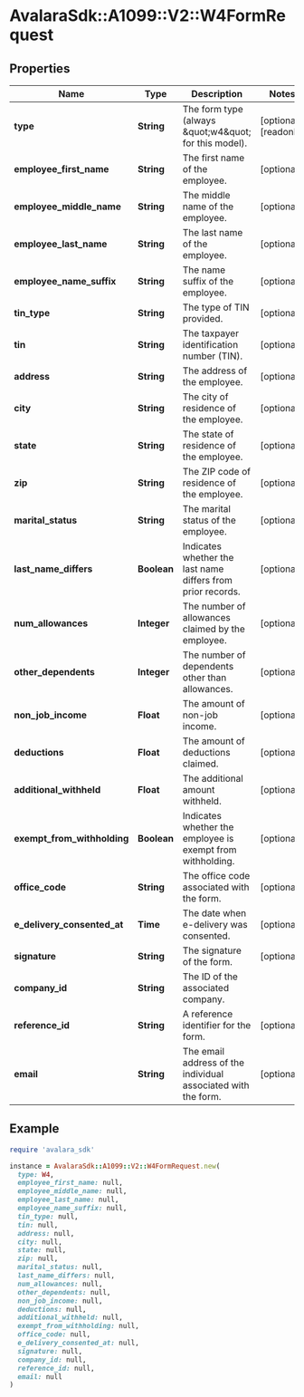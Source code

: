 # AvalaraSdk::A1099::V2::W4FormRequest

## Properties

| Name | Type | Description | Notes |
| ---- | ---- | ----------- | ----- |
| **type** | **String** | The form type (always \&quot;w4\&quot; for this model). | [optional][readonly] |
| **employee_first_name** | **String** | The first name of the employee. | [optional] |
| **employee_middle_name** | **String** | The middle name of the employee. | [optional] |
| **employee_last_name** | **String** | The last name of the employee. | [optional] |
| **employee_name_suffix** | **String** | The name suffix of the employee. | [optional] |
| **tin_type** | **String** | The type of TIN provided. | [optional] |
| **tin** | **String** | The taxpayer identification number (TIN). | [optional] |
| **address** | **String** | The address of the employee. | [optional] |
| **city** | **String** | The city of residence of the employee. | [optional] |
| **state** | **String** | The state of residence of the employee. | [optional] |
| **zip** | **String** | The ZIP code of residence of the employee. | [optional] |
| **marital_status** | **String** | The marital status of the employee. | [optional] |
| **last_name_differs** | **Boolean** | Indicates whether the last name differs from prior records. | [optional] |
| **num_allowances** | **Integer** | The number of allowances claimed by the employee. | [optional] |
| **other_dependents** | **Integer** | The number of dependents other than allowances. | [optional] |
| **non_job_income** | **Float** | The amount of non-job income. | [optional] |
| **deductions** | **Float** | The amount of deductions claimed. | [optional] |
| **additional_withheld** | **Float** | The additional amount withheld. | [optional] |
| **exempt_from_withholding** | **Boolean** | Indicates whether the employee is exempt from withholding. | [optional] |
| **office_code** | **String** | The office code associated with the form. | [optional] |
| **e_delivery_consented_at** | **Time** | The date when e-delivery was consented. | [optional] |
| **signature** | **String** | The signature of the form. | [optional] |
| **company_id** | **String** | The ID of the associated company. |  |
| **reference_id** | **String** | A reference identifier for the form. | [optional] |
| **email** | **String** | The email address of the individual associated with the form. | [optional] |

## Example

```ruby
require 'avalara_sdk'

instance = AvalaraSdk::A1099::V2::W4FormRequest.new(
  type: W4,
  employee_first_name: null,
  employee_middle_name: null,
  employee_last_name: null,
  employee_name_suffix: null,
  tin_type: null,
  tin: null,
  address: null,
  city: null,
  state: null,
  zip: null,
  marital_status: null,
  last_name_differs: null,
  num_allowances: null,
  other_dependents: null,
  non_job_income: null,
  deductions: null,
  additional_withheld: null,
  exempt_from_withholding: null,
  office_code: null,
  e_delivery_consented_at: null,
  signature: null,
  company_id: null,
  reference_id: null,
  email: null
)
```

